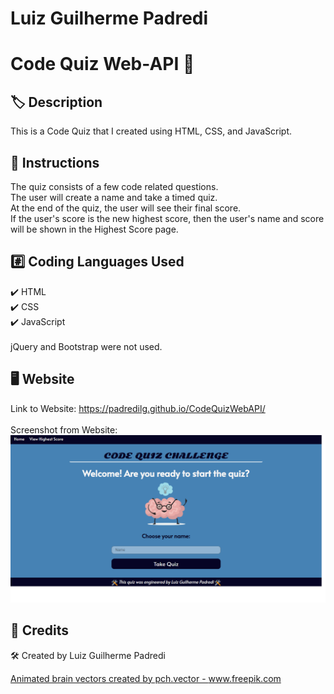 # Luiz Guilherme Padredi

# Code Quiz Web-API :pencil:

## :label: Description
This is a Code Quiz that I created using HTML, CSS, and JavaScript.

## :scroll: Instructions
The quiz consists of a few code related questions. </br>
The user will create a name and take a timed quiz. </br>
At the end of the quiz, the user will see their final score. </br>
If the user's score is the new highest score, then the user's name and score will be shown in the Highest Score page.</br>

## 	:hash: Coding Languages Used
:heavy_check_mark: HTML</br>
:heavy_check_mark: CSS</br>
:heavy_check_mark: JavaScript</br></br>
jQuery and Bootstrap were not used.

## :desktop_computer: Website
Link to Website: https://padredilg.github.io/CodeQuizWebAPI/
</br></br>
Screenshot from Website:
![screenshot of website](./assets/images/live-code-website-ss.png)

## :clap: Credits
:hammer_and_wrench: Created by Luiz Guilherme Padredi

<a href='https://www.freepik.com/vectors/education'>Animated brain vectors created by pch.vector - www.freepik.com</a>
